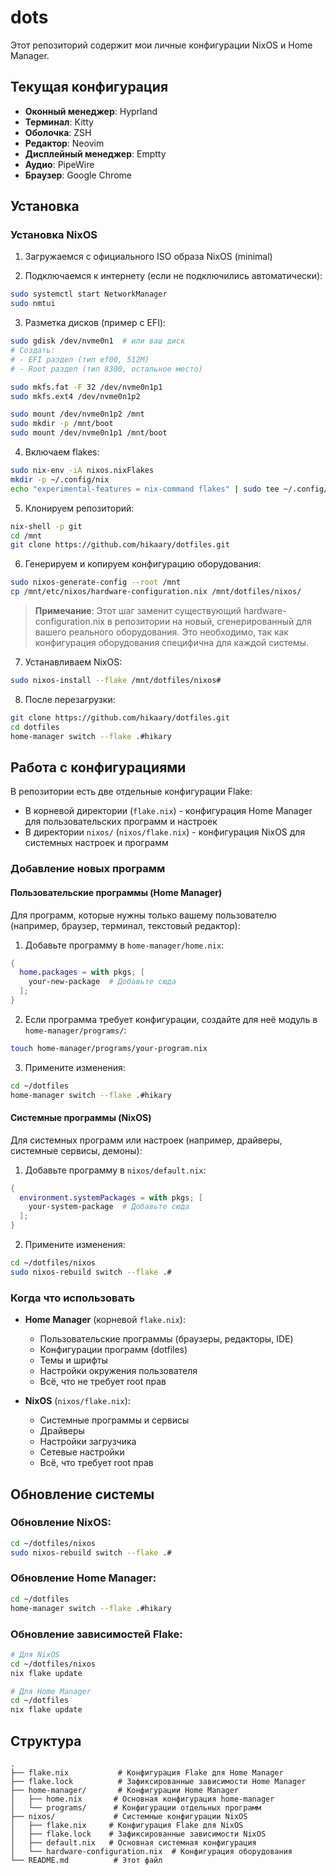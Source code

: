 # dots

Этот репозиторий содержит мои личные конфигурации NixOS и Home Manager.

## Текущая конфигурация

- **Оконный менеджер**: Hyprland
- **Терминал**: Kitty
- **Оболочка**: ZSH
- **Редактор**: Neovim
- **Дисплейный менеджер**: Emptty
- **Аудио**: PipeWire
- **Браузер**: Google Chrome

## Установка

### Установка NixOS

1. Загружаемся с официального ISO образа NixOS (minimal)

2. Подключаемся к интернету (если не подключились автоматически):
```bash
sudo systemctl start NetworkManager
sudo nmtui
```

3. Разметка дисков (пример с EFI):
```bash
sudo gdisk /dev/nvme0n1  # или ваш диск
# Создать:
# - EFI раздел (тип ef00, 512M)
# - Root раздел (тип 8300, остальное место)

sudo mkfs.fat -F 32 /dev/nvme0n1p1
sudo mkfs.ext4 /dev/nvme0n1p2

sudo mount /dev/nvme0n1p2 /mnt
sudo mkdir -p /mnt/boot
sudo mount /dev/nvme0n1p1 /mnt/boot
```

4. Включаем flakes:
```bash
sudo nix-env -iA nixos.nixFlakes
mkdir -p ~/.config/nix
echo "experimental-features = nix-command flakes" | sudo tee ~/.config/nix/nix.conf
```

5. Клонируем репозиторий:
```bash
nix-shell -p git
cd /mnt
git clone https://github.com/hikaary/dotfiles.git
```

6. Генерируем и копируем конфигурацию оборудования:
```bash
sudo nixos-generate-config --root /mnt
cp /mnt/etc/nixos/hardware-configuration.nix /mnt/dotfiles/nixos/
```
> **Примечание**: Этот шаг заменит существующий hardware-configuration.nix в репозитории на новый, сгенерированный для вашего реального оборудования. Это необходимо, так как конфигурация оборудования специфична для каждой системы.

7. Устанавливаем NixOS:
```bash
sudo nixos-install --flake /mnt/dotfiles/nixos#
```

8. После перезагрузки:
```bash
git clone https://github.com/hikaary/dotfiles.git
cd dotfiles
home-manager switch --flake .#hikary
```

## Работа с конфигурациями

В репозитории есть две отдельные конфигурации Flake:
- В корневой директории (`flake.nix`) - конфигурация Home Manager для пользовательских программ и настроек
- В директории `nixos/` (`nixos/flake.nix`) - конфигурация NixOS для системных настроек и программ

### Добавление новых программ

#### Пользовательские программы (Home Manager)
Для программ, которые нужны только вашему пользователю (например, браузер, терминал, текстовый редактор):

1. Добавьте программу в `home-manager/home.nix`:
```nix
{
  home.packages = with pkgs; [
    your-new-package  # Добавьте сюда
  ];
}
```

2. Если программа требует конфигурации, создайте для неё модуль в `home-manager/programs/`:
```bash
touch home-manager/programs/your-program.nix
```

3. Примените изменения:
```bash
cd ~/dotfiles
home-manager switch --flake .#hikary
```

#### Системные программы (NixOS)
Для системных программ или настроек (например, драйверы, системные сервисы, демоны):

1. Добавьте программу в `nixos/default.nix`:
```nix
{
  environment.systemPackages = with pkgs; [
    your-system-package  # Добавьте сюда
  ];
}
```

2. Примените изменения:
```bash
cd ~/dotfiles/nixos
sudo nixos-rebuild switch --flake .#
```

### Когда что использовать

- **Home Manager** (корневой `flake.nix`):
  - Пользовательские программы (браузеры, редакторы, IDE)
  - Конфигурации программ (dotfiles)
  - Темы и шрифты
  - Настройки окружения пользователя
  - Всё, что не требует root прав

- **NixOS** (`nixos/flake.nix`):
  - Системные программы и сервисы
  - Драйверы
  - Настройки загрузчика
  - Сетевые настройки
  - Всё, что требует root прав

## Обновление системы

### Обновление NixOS:
```bash
cd ~/dotfiles/nixos
sudo nixos-rebuild switch --flake .#
```

### Обновление Home Manager:
```bash
cd ~/dotfiles
home-manager switch --flake .#hikary
```

### Обновление зависимостей Flake:
```bash
# Для NixOS
cd ~/dotfiles/nixos
nix flake update

# Для Home Manager
cd ~/dotfiles
nix flake update
```

## Структура
```
.
├── flake.nix           # Конфигурация Flake для Home Manager
├── flake.lock          # Зафиксированные зависимости Home Manager
├── home-manager/       # Конфигурации Home Manager
│   ├── home.nix       # Основная конфигурация home-manager
│   └── programs/      # Конфигурации отдельных программ
├── nixos/             # Системные конфигурации NixOS
│   ├── flake.nix     # Конфигурация Flake для NixOS
│   ├── flake.lock    # Зафиксированные зависимости NixOS
│   ├── default.nix   # Основная системная конфигурация
│   └── hardware-configuration.nix  # Конфигурация оборудования
└── README.md          # Этот файл
